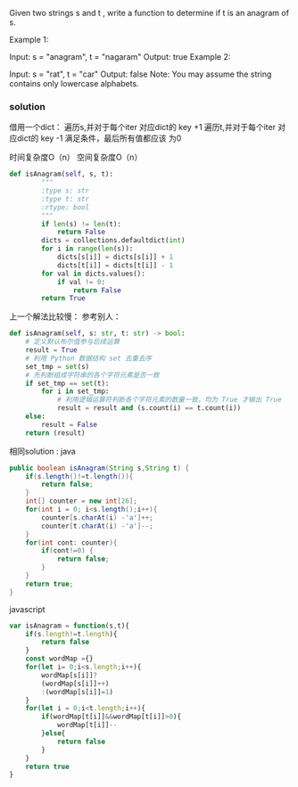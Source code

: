 Given two strings s and t , write a function to determine if t is an anagram of s.

Example 1:

Input: s = "anagram", t = "nagaram"
Output: true
Example 2:

Input: s = "rat", t = "car"
Output: false
Note:
You may assume the string contains only lowercase alphabets.

### solution
借用一个dict：
遍历s,并对于每个iter 对应dict的 key +1
遍历t,并对于每个iter 对应dict的 key -1
满足条件，最后所有值都应该 为0


时间复杂度O（n）
空间复杂度O（n）
```python
def isAnagram(self, s, t):
        """
        :type s: str
        :type t: str
        :rtype: bool
        """
        if len(s) != len(t):
            return False
        dicts = collections.defaultdict(int)
        for i in range(len(s)):
            dicts[s[i]] = dicts[s[i]] + 1
            dicts[t[i]] = dicts[t[i]] - 1
        for val in dicts.values():
            if val != 0:
                return False
        return True
```

上一个解法比较慢：
参考别人：
```python
def isAnagram(self, s: str, t: str) -> bool:
    # 定义默认布尔值参与后续运算
    result = True
    # 利用 Python 数据结构 set 去重去序
    set_tmp = set(s)
    # 先判断组成字符串的各个字符元素是否一致
    if set_tmp == set(t):
        for i in set_tmp:
            # 利用逻辑运算符判断各个字符元素的数量一致，均为 True 才输出 True
            result = result and (s.count(i) == t.count(i))
    else:
        result = False
    return (result)

```

相同solution :
java
```java
public boolean isAnagram(String s,String t) {
    if(s.length()!=t.length()){
        return false;
    }
    int[] counter = new int[26];
    for(int i = 0; i<s.length();i++){
        counter[s.charAt(i) -'a']++;
        counter[t.charAt(i) -'a']--;
    }
    for(int cont: counter){
        if(cont!=0) {
            return false;
        }
    }
    return true;
}

```

javascript
```javascript
var isAnagram = function(s,t){
    if(s.length!=t.length){
        return false
    }
    const wordMap ={}
    for(let i= 0;i<s.length;i++){
        wordMap[s[i]]?
        (wordMap[s[i]]++)
        :(wordMap[s[i]]=1)
    }
    for(let i = 0;i<t.length;i++){
        if(wordMap[t[i]]&&wordMap[t[i]]>0){
            wordMap[t[i]]--
        }else{
            return false
        }
    }
    return true
}

```
